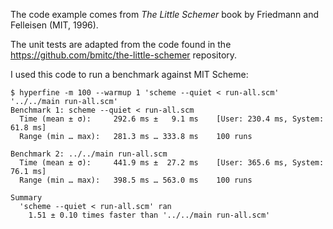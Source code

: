 
The code example comes from *The Little Schemer* book by Friedmann and Felleisen (MIT, 1996).

The unit tests are adapted from the code found in the https://github.com/bmitc/the-little-schemer repository.

I used this code to run a benchmark against MIT Scheme:

```shell
$ hyperfine -m 100 --warmup 1 'scheme --quiet < run-all.scm' '../../main run-all.scm'  
Benchmark 1: scheme --quiet < run-all.scm
  Time (mean ± σ):     292.6 ms ±   9.1 ms    [User: 230.4 ms, System: 61.8 ms]
  Range (min … max):   281.3 ms … 333.8 ms    100 runs
 
Benchmark 2: ../../main run-all.scm
  Time (mean ± σ):     441.9 ms ±  27.2 ms    [User: 365.6 ms, System: 76.1 ms]
  Range (min … max):   398.5 ms … 563.0 ms    100 runs
 
Summary
  'scheme --quiet < run-all.scm' ran
    1.51 ± 0.10 times faster than '../../main run-all.scm'
```
